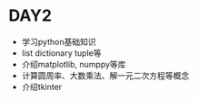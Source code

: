 # DAY2

* 学习python基础知识
* list dictionary tuple等
* 介绍matplotlib, numppy等库
* 计算圆周率、大数乘法、解一元二次方程等概念
* 介绍tkinter